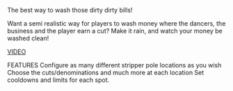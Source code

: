The best way to wash those dirty dirty bills!

Want a semi realistic way for players to wash money where the dancers, the business and the player earn a cut? Make it rain, and watch your money be washed clean!

[VIDEO](https://streamable.com/4ywj1u)

FEATURES
Configure as many different stripper pole locations as you wish
Choose the cuts/denominations and much more at each location
Set cooldowns and limits for each spot.
